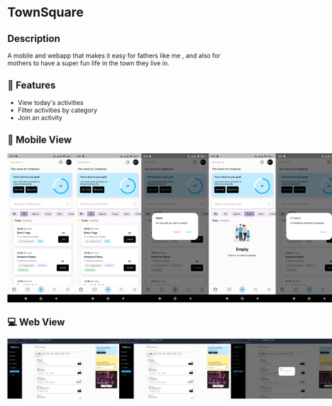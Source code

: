 # TownSquare

## Description

A mobile and webapp that makes it easy for fathers like me , and also for mothers to have a
super fun life in the town they live in.

## 🌟 Features

- View today's activities
- Filter activities by category
- Join an activity

## 📱 Mobile View

<div style="display: flex; justify-content: space-between;">
  <img src="assets/images/mobile_home.jpg" alt="Dashboard" width="30%" />
  <img src="assets/images/mobile_joined.jpg" alt="Settings" width="30%" />
  <img src="assets/images/mobile_unjoin.jpg" alt="Workflow" width="30%" />
  <img src="assets/images/mobile_empty.jpg" alt="Workflow" width="30%" />
  <img src="assets/images/mobile_inprogress.jpg" alt="Workflow" width="30%" />
</div>

## 💻 Web View

<div style="display: flex; justify-content: space-between;">
  <img src="assets/images/web_home.png" alt="Dashboard" width="50%" />
  <img src="assets/images/web_joined.png" alt="Settings" width="50%" />
  <img src="assets/images/web_unjoin.png" alt="Workflow" width="50%" />
  <img src="assets/images/web_empty.png" alt="Workflow" width="50%" />
  <img src="assets/images/web_inprogress.png" alt="Workflow" width="50%" />
</div>
